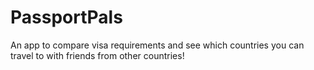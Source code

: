 # PassportPals

An app to compare visa requirements and see which countries you can travel to with friends from other countries!
